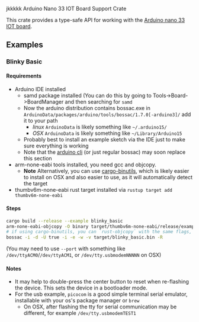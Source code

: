 jkkkkk Arduino Nano 33 IOT Board Support Crate

This crate provides a type-safe API for working with the [Arduino nano 33 IOT board](https://store.arduino.cc/usa/nano-33-iot).

## Examples
### Blinky Basic
#### Requirements
 - Arduino IDE installed
    - samd package installed (You can do this by going to Tools->Board->BoardManager and then searching for `samd`
    - Now the arduino distribution contains bossac.exe in `ArduinoData/packages/arduino/tools/bossac/1.7.0[-arduino3]/` add it to your path
       - *linux* `ArduinoData` is likely something like `~/.arduino15/`
       - *OSX* `ArduinoData` is likely something like `~/Library/Arduino15`
    - Probably best to install an example sketch via the IDE just to make sure everything is working
    - Note that the [arduino cli](https://github.com/arduino/arduino-cli) (or just regular bossac) may soon replace this section
 - arm-none-eabi tools installed, you need gcc and objcopy.
   -  **Note** Alternatively, you can use [cargo-binutils](https://github.com/rust-embedded/cargo-binutils), which is likely easier to install on OSX and also easier to use, as it will automatically detect the target
 - thumbv6m-none-eabi rust target installed via `rustup target add thumbv6m-none-eabi`

#### Steps
```bash
cargo build --release --example blinky_basic
arm-none-eabi-objcopy -O binary target/thumbv6m-none-eabi/release/examples/blinky_basic target/blinky_basic.bin
# if using cargo-binutils, you can `rust-objcopy` with the same flags, or combine the previous 2 steps with `cargo objcopy`
bossac -i -d -U true -i -e -w -v target/blinky_basic.bin -R
```
(You may need to use `--port` with something like `/dev/ttyACM0`/`/dev/ttyACM1`, or `/dev/tty.usbmodemNNNNN` on OSX)

#### Notes
 - It may help to double-press the center button to reset when re-flashing the device. This sets the device in a bootloader mode.
 - For the usb example, `picocom` is a good simple terminal serial emulator, installable with your os's package manager or `brew`
   - On OSX, after flashing the tty for serial communication may be different, for example `/dev/tty.usbmodemTEST1`

